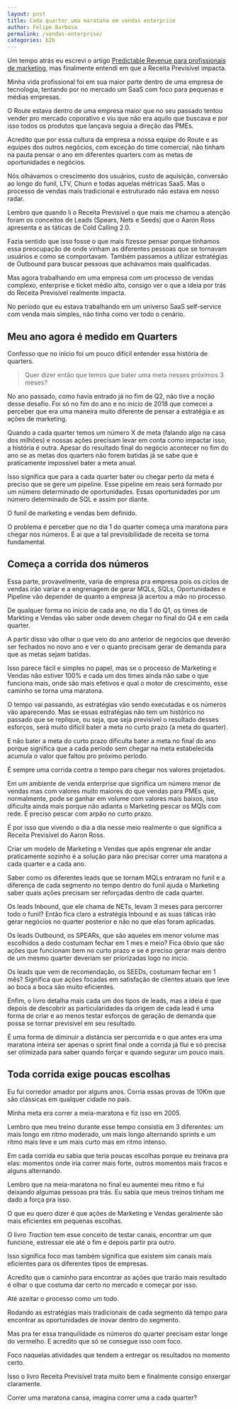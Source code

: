 ```yaml
---
layout: post
title: Cada quarter uma maratona em vendas enterprise
author: Felipe Barbosa
permalink: /vendas-enterprise/
categories: b2b
---
```


Um tempo atrás eu escrevi o artigo [Predictable Revenue para profissionais de marketing](https://medium.com/felipe-barbosa/predictable-revenue-para-profissionais-de-marketing-787a8d216bfc), mas finalmente entendi em que a Receita Previsível impacta.

Minha vida profissional foi em sua maior parte dentro de uma empresa de tecnologia, tentando por no mercado um SaaS com foco para pequenas e médias empresas. 

O Route estava dentro de uma empresa maior que no seu passado tentou vender pro mercado coporativo e viu que não era aquilo que buscava e por isso todos os produtos que lançava seguia a direção das PMEs.

Acredito que por essa cultura da empresa a nossa equipe do Route e as equipes dos outros negócios, com exceção do time comercial, não tinham na pauta pensar o ano em diferentes quarters com as metas de oportunidades e negócios.

Nós olhávamos o crescimento dos usuários, custo de aquisição, conversão ao longo do funil, LTV, Churn e todas aquelas métricas SaaS. Mas o processo de vendas mais tradicional e estruturado não estava em nosso radar.

Lembro que quando li o Receita Previsível o que mais me chamou a atenção foram os conceitos de Leads (Spears, Nets e Seeds) que o Aaron Ross apresenta e as táticas de Cold Calling 2.0. 

Fazia sentido que isso fosse o que mais fizesse pensar porque tínhamos essa preocupação de onde vinham as diferentes pessoas que se tornavam usuários e como se comportavam. Também passamos a utilizar estratégias de Outbound para buscar pessoas que achávamos mais qualificadas.

Mas agora trabalhando em uma empresa com um processo de vendas complexo, enterprise e ticket médio alto, consigo ver o que a ideia por trás do Receita Previsível realmente impacta.

No período que eu estava trabalhando em um universo SaaS self-service com venda mais simples, não tinha como ver todo o cenário.

## Meu ano agora é medido em Quarters

Confesso que no início foi um pouco difícil entender essa história de quarters. 

> Quer dizer então que temos que bater uma meta nesses próximos 3 meses? 

No ano passado, como havia entrado já no fim de Q2, não tive a noção desse desafio. Foi só no fim do ano e no início de 2018 que comecei a perceber que era uma maneira muito diferente de pensar a estratégia e as ações de marketing.

Quando a cada quarter temos um número X de meta (falando algo na casa dos milhões) e nossas ações precisam levar em conta como impactar isso, a história é outra. Apesar do resultado final do negócio acontecer no fim do ano se as metas dos quarters não forem batidas já se sabe que é praticamente impossível bater a meta anual.

Isso significa que para a cada quarter bater ou chegar perto da meta é preciso que se gere um pipeline. Esse pipeline em reais será formado por um número determinado de oportunidades. Essas oportunidades por um número determinado de SQL e assim por diante.

O funil de marketing e vendas bem definido.

O problema é perceber que no dia 1 do quarter começa uma maratona para chegar nos números. É aí que a tal previsibilidade de receita se torna fundamental.

## Começa a corrida dos números

Essa parte, provavelmente, varia de empresa pra empresa pois os ciclos de vendas irão variar e a engrenagem de gerar MQLs, SQLs, Oportunidades e Pipeline vão depender de quanto a empresa já acertou a mão no processo. 

De qualquer forma no início de cada ano, no dia 1 do Q1, os times de Markting e Vendas vão saber onde devem chegar no final do Q4 e em cada quarter. 

A partir disso vão olhar o que veio do ano anterior de negócios que deverão ser fechados no novo ano e ver o quanto precisam gerar de demanda para que as metas sejam batidas.

Isso parece fácil e simples no papel, mas se o processo de Marketing e Vendas não estiver 100% e cada um dos times ainda não sabe o que funciona mais, onde são mais efetivos e qual o motor de crescimento, esse caminho se torna uma maratona.

O tempo vai passando, as estratégias vão sendo executadas e os números vão aparecendo. Mas se essas estratégias não tem um histórico no passado que se replique, ou seja, que seja previsível o resultado desses esforços, será muito difícil bater a meta no curto prazo (a meta do quarter).

E não bater a meta do curto prazo dificulta bater a meta no final do ano porque significa que a cada período sem chegar na meta estabelecida acumula o valor que faltou pro próximo período.

É sempre uma corrida contra o tempo para chegar nos valores projetados.

Em um ambiente de venda enterprise que significa um número menor de vendas mas com valores muito maiores do que vendas para PMEs que, normalmente, pode se ganhar em volume com valores mais baixos, isso dificulta ainda mais porque não adianta o Marketing pescar os MQls com rede. É preciso pescar com arpão no curto prazo.

É por isso que vivendo o dia a dia nesse meio realmente o que significa a Receita Previsível do Aaron Ross.

Criar um modelo de Marketing e Vendas que após engrenar ele andar praticamente sozinho é a solução para não precisar correr uma maratona a cada quarter e a cada ano.

Saber como os diferentes leads que se tornam MQLs entraram no funil e a diferença de cada segmento no tempo dentro do funil ajuda o Marketing saber quais ações precisam ser reforçadas dentro de cada quarter.

Os leads Inbound, que ele chama de NETs, levam 3 meses para percorrer todo o funil? Então fica claro a estratégia Inbound e as suas táticas irão gerar negócios no quarter posterior e não no que elas foram aplicadas.

Os leads Outbound, os SPEARs, que são aqueles em menor volume mas escolhidos a dedo costumam fechar em 1 mes e meio? Fica óbvio que são ações que funcionam bem no curto prazo e se é preciso gerar mais dentro de um mesmo quarter deveriam ser priorizadas logo no ínicio.

Os leads que vem de recomendação, os SEEDs, costumam fechar em 1 mês? Significa que ações focadas em satisfação de clientes atuais que leve ao boca a boca são muito eficientes.

Enfim, o livro detalha mais cada um dos tipos de leads, mas a ideia é que depois de descobrir as particularidades da origem de cada lead é uma forma de criar e ao menos testar esforços de geração de demanda que possa se tornar previsível em seu resultado.

É uma forma de diminuir a distância ser percorrida e o que antes era uma maratona inteira ser apenas o sprint final onde a corrida já flui e só precisa ser otimizada para saber quando forçar e quando segurar um pouco mais.

## Toda corrida exige poucas escolhas

Eu fui corredor amador por alguns anos. Corria essas provas de 10Km que são clássicas em qualquer cidade no país.

Minha meta era correr a meia-maratona e fiz isso em 2005.

Lembro que meu treino durante esse tempo consistia em 3 diferentes: um mais longo em ritmo moderado, um mais longo alternando sprints e um ritmo mais leve e um mais curto mas em ritmo intenso.

Em cada corrida eu sabia que teria poucas escolhas porque eu treinava pra elas: momentos onde iria correr mais forte, outros momentos mais fracos e alguns alternando.

Lembro que na meia-maratona no final eu aumentei meu ritmo e fui deixando algumas pessoas pra trás. Eu sabia que meus treinos tinham me dado a força pra isso.

O que eu quero dizer é que ações de Marketing e Vendas geralmente são mais eficientes em pequenas escolhas.

O livro *Traction* tem esse conceito de testar canais, encontrar um que funcione, estressar ele até o fim e depois partir pra outro.

Isso significa foco mas também significa que existem sim canais mais eficientes para os diferentes tipos de empresas.

Acredito que o caminho para encontrar as ações que trarão mais resultado é olhar o que costuma dar certo no mercado e começar por isso.

Até azeitar o processo como um todo.

Rodando as estratégias mais tradicionais de cada segmento dá tempo para encontrar as oportunidades de inovar dentro do segmento.

Mas pra ter essa tranquilidade os números do quarter precisam estar longe do vermelho. E acredito que só se consegue isso com foco.

Foco naquelas atividades que tendem a entregar os resultados no momento certo.

Isso o livro Receita Previsível trata muito bem e finalmente consigo enxergar claramente.

Correr uma maratona cansa, imagina correr uma a cada quarter?